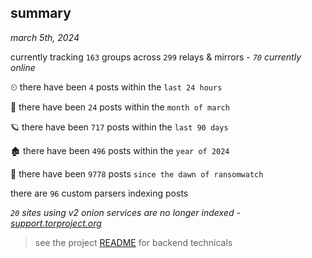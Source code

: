 
## summary
_march 5th, 2024_

currently tracking `163` groups across `299` relays & mirrors - _`70` currently online_

⏲ there have been `4` posts within the `last 24 hours`

🦈 there have been `24` posts within the `month of march`

🪐 there have been `717` posts within the `last 90 days`

🏚 there have been `496` posts within the `year of 2024`

🦕 there have been `9778` posts `since the dawn of ransomwatch`

there are `96` custom parsers indexing posts

_`20` sites using v2 onion services are no longer indexed - [support.torproject.org](https://support.torproject.org/onionservices/v2-deprecation/)_

> see the project [README](https://github.com/joshhighet/ransomwatch#ransomwatch--) for backend technicals
